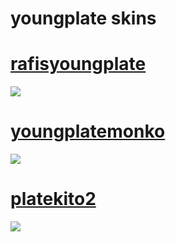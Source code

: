 # youngplate skins

# [rafisyoungplate](https://rabus.s-ul.eu/skVtEHkh)
![](https://cdn.discordapp.com/attachments/640104507673411604/1233740016388407306/rafisyoungplate.jpg?ex=662e316d&is=662cdfed&hm=a58ff076089142080c019f3440d518bac72a54594253bf3b05361551a804c428&)

# [youngplatemonko](https://rabus.s-ul.eu/YYyLyGUR)
![](https://cdn.discordapp.com/attachments/640104507673411604/1233740015876702238/youngplatemonko.jpg?ex=662e316d&is=662cdfed&hm=b655b3f4705463e8562591e0a2f675f461c9be44e71018a25df24b33a0e8bf99&)

# [platekito2](https://rabus.s-ul.eu/J78rA0JI)
![](https://cdn.discordapp.com/attachments/640104507673411604/1234043938948517919/screenshot032.jpg?ex=662f4c7a&is=662dfafa&hm=3a3c3959974555224789922f4045e5f9da528557b40d3b8b180c4fb5e7b5f067&)
